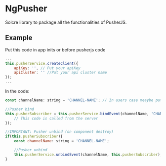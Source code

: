 # NgPusher
Solcre library to package all the functionalities of PusherJS.

## Example
Put this code in app inits or before pusherjs code

``` js
...
this.pusherService.createClient({
	apiKey: '', // Put your apiKey
	apiCluster: '' //Put your api cluster name
});
...
```

In the code:
``` js
const channelName: string = 'CHANNEL-NAME'; // In users case meaybe put @ID in the ends

//Pusher bind
this.pusherSubscriber = this.pusherService.bindEvent(channelName, 'CHANNEL-EVENT-NAME', (data: any) => {
	// This code is called from the server
});
```

``` js
//IMPORTANT: Pusher unbind (on component destroy)
if(this.pusherSubscriber){
	const channelName: string = 'CHANNEL-NAME'; 

	//Pusher unbind
	this.pusherService.unbindEvent(channelName, this.pusherSubscriber);
}
```
